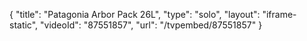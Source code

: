 {
    "title": "Patagonia Arbor Pack 26L",
    "type": "solo",
    "layout": "iframe-static",
    "videoId": "87551857",
    "url": "\/tvpembed\/87551857"
}
